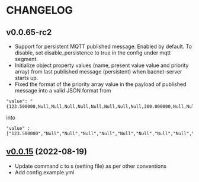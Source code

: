# CHANGELOG

## v0.0.65-rc2
- Support for persistent MQTT published message. Enabled by default. To disable, set disable_persistence to true in the config under mqtt segment.
- Initialize object property values (name, present value value and priority array) from last published message (persistent) when bacnet-server starts up.
- Fixed the format of the priority array value in the payload of published message into a valid JSON format from
```
"value": "{123.500000,Null,Null,Null,Null,Null,Null,Null,Null,300.000000,Null,Null,Null,Null,Null,222.300003}"
```
into
```
"value" : ["123.500000","Null","Null","Null","Null","Null","Null","Null","Null","300.000000","Null","Null","Null","Null","Null","222.300003"]
```

## [v0.0.15](https://github.com/NubeIO/bacnet-server-c/tree/v0.0.15) (2022-08-19)

- Update command c to s (setting file) as per other conventions
- Add config.example.yml
